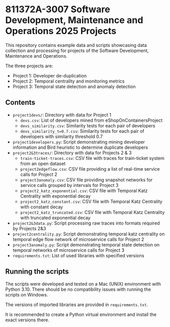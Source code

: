 # 811372A-3007 Software Development, Maintenance and Operations 2025 Projects

This repository contains example data and scripts showcasing data collection and processing
for projects of the Software Development, Maintenance and Operations.

The three projects are:

- Project 1: Developer de-duplication
- Project 2: Temporal centrality and monitoring metrics
- Project 3: Temporal state detection and anomaly detection

## Contents

- `project1devs/`: Directory with data for Project 1
  - `devs.csv`: List of developers mined from eShopOnContainersProject
  - `devs_similarity.csv`: Similarity tests for each pair of developers
  - `devs_similarity_t=0.7.csv`: Similarity tests for each pair of developers with similarity threshold 0.7
- `project1developers.py`: Script demonstrating mining developer information and Bird heuristic to determine duplicate developers
- `project2&3traces/`: Directory with data for Projects 2 & 3
  - `train-ticket-traces.csv`: CSV file with traces for train-ticket system from an open dataset
  - `project2edgeflow.csv`: CSV file providing a list of real-time service calls for Project 2
  - `project3anomaly.csv`: CSV file providing snapshot networks for service calls grouped by intervals for Project 3
  - `project2_katz_exponential.csv`: CSV file with Temporal Katz Centrality with exponential decay
  - `project2_katz_constant.csv`: CSV file with Temporal Katz Centrality with constant decay
  - `project2_katz_truncated.csv`: CSV file with Temporal Katz Centrality with truncated exponential decay
- `project2&3data.py`: Script processing raw traces into formats required by Projects 2&3
- `project2centrality.py`: Script demonstrating temporal katz centrality on temporal edge flow network of microservice calls for Project 2
- `project3anomaly.py`: Script demonstrating temporal state detection on temporal networks of microservice calls for Project 3
- `requirements.txt`: List of used libraries with specified versions


## Running the scripts

The scripts were developed and tested on a Mac (UNIX) environment with Python 3.10.
There should be no compatibility issues with running the scripts on Windows.

The versions of imported libraries are provided in `requirements.txt`.

It is recommended to create a Python virtual environment and install the exact versions there.
